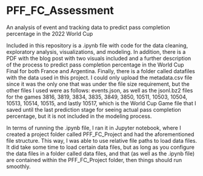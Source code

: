 # PFF_FC_Assessment
An analysis of event and tracking data to predict pass completion percentage in the 2022 World Cup

Included in this repository is a .ipynb file with code for the data cleaning, exploratory analysis, visualizations, and modeling. In addition, there is a PDF with the blog post with two visuals included and a further description of the process to predict pass completion percentage in the World Cup Final for both France and Argentina. Finally, there is a folder called datafiles with the data used in this project. I could only upload the metadata.csv file since it was the only one that was under the file size requirement, but the other files I used were as follows: events.json, as well as the jsonl.bz2 files for the games 3816, 3819, 3834, 3835, 3849, 3850, 10511, 10503, 10504, 10513, 10514, 10515, and lastly 10517, which is the World Cup Game file that I saved until the last prediction stage for seeing actual pass completion percentage, but it is not included in the modeling process.

In terms of running the .ipynb file, I ran it in Jupyter notebook, where I created a project folder called PFF_FC_Project and had the aforementioned file structure. This way, I was able to use relative file paths to load data files. It did take some time to load certain data files, but as long as you configure the data files in a folder called data files, and that (as well as the .ipynb file) are contained within the PFF_FC_Project folder, then things should run smoothly. 

